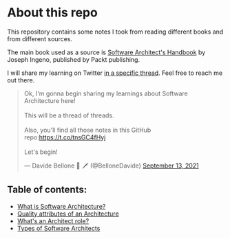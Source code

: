 # About this repo

This repository contains some notes I took from reading different books and from different sources.

The main book used as a source is [Software Architect's Handbook](https://www.packtpub.com/product/software-architect-s-handbook/9781788624060) by Joseph Ingeno, published by Packt publishing.

I will share my learning on Twitter [in a specific thread](https://twitter.com/BelloneDavide/status/1437517622938148870). Feel free to reach me out there.

<blockquote class="twitter-tweet"><p lang="en" dir="ltr">Ok, I&#39;m gonna begin sharing my learnings about Software Architecture here!<br><br>This will be a thread of threads.<br><br>Also, you&#39;ll find all those notes in this GitHub repo:<a href="https://t.co/tnsGC4fHyj">https://t.co/tnsGC4fHyj</a><br><br>Let&#39;s begin!</p>&mdash; Davide Bellone 🌊 🗡 (@BelloneDavide) <a href="https://twitter.com/BelloneDavide/status/1437517622938148870?ref_src=twsrc%5Etfw">September 13, 2021</a></blockquote> <script async src="https://platform.twitter.com/widgets.js" charset="utf-8"></script>


## Table of contents:

- [What is Software Architecture?](./notes/001-what-is-software-architecture.md)
- [Quality attributes of an Architecture](./notes/002-quality-attributes.md)
- [What's an Architect role?](./notes/003-what-are-software-architects.md)
- [Types of Software Architects](/notes/004-software-architects-types.md)

